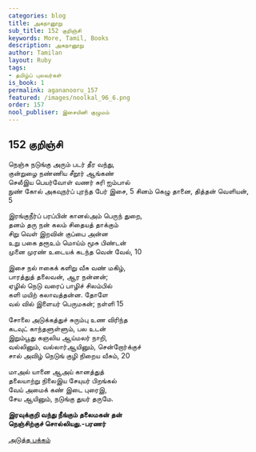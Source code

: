 ```yaml
---
categories: blog
title: அகநானூறு
sub_title: 152 குறிஞ்சி
keywords: More, Tamil, Books
description: அகநானூறு
author: Tamilan
layout: Ruby
tags:
- தமிழ்ப் புலவர்கள்
is_book: 1
permalink: agananooru_157
featured: /images/noolkal_96_6.png
order: 157
nool_publiser: இசையினி குழுமம்
---
```



## 152 குறிஞ்சி

நெஞ்சு நடுங்கு அரும் படர் தீர வந்து,  
குன்றுழை நண்ணிய சீறூர் ஆங்கண்  
செலீஇய பெயர்வோள் வணர் சுரி ஐம்பால்  
நுண் கோல் அகவுநர்ப் புரந்த பேர் இசை, 5 சினம் கெழு தானை, தித்தன் வெளியன்,  
5

இரங்குநீர்ப் பரப்பின் கானல்அம் பெருந் துறை,  
தனம் தரு நன் கலம் சிதையத் தாக்கும்  
சிறு வெள் இறவின் குப்பை அன்ன  
உறு பகை தரூஉம் மொய்ம் மூசு பிண்டன்  
முனை முரண் உடையக் கடந்த வென் வேல், 10

இசை நல் ஈகைக் களிறு வீசு வண் மகிழ்,  
பாரத்துத் தலைவன், ஆர நன்னன்;  
ஏழில் நெடு வரைப் பாழிச் சிலம்பில்  
களி மயிற் கலாவத்தன்ன. தோளே  
வல் வில் இளையர் பெருமகன்; நள்ளி 15

சோலை அடுக்கத்துச் சுரும்பு உண விரிந்த  
கடவுட் காந்தளுள்ளும், பல உடன்  
இறும்பூது கஞலிய ஆய்மலர் நாறி,  
வல்லினும், வல்லார்ஆயினும், சென்றோர்க்குச்  
சால் அவிழ் நெடுங் குழி நிறைய வீசும், 20

மாஅல் யானை ஆஅய் கானத்துத்  
தலையாற்று நிலைஇய சேயுயர் பிறங்கல்  
வேய் அமைக் கண் இடை புரைஇ,  
சேய ஆயினும், நடுங்கு துயர் தருமே.

**இரவுக்குறி வந்து நீங்கும் தலைமகன் தன்  
நெஞ்சிற்குச் சொல்லியது.-பரணர்**

[அடுத்த பக்கம்](agananooru_158)